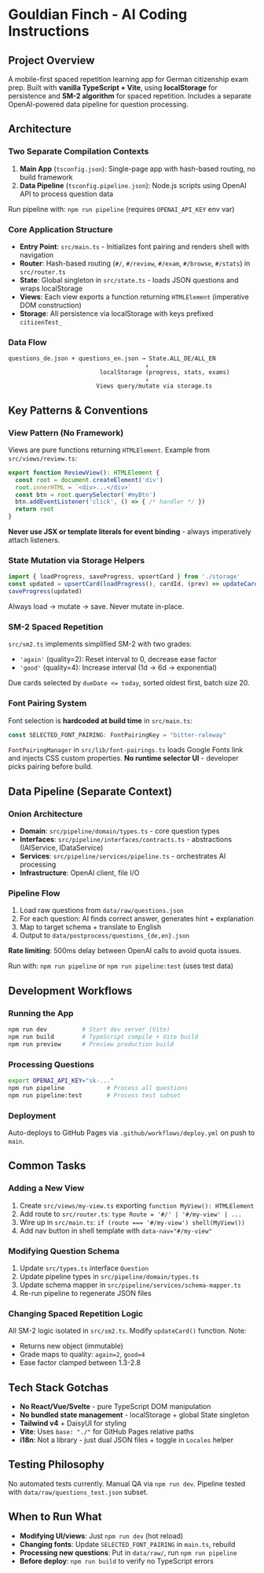 # Gouldian Finch - AI Coding Instructions

## Project Overview
A mobile-first spaced repetition learning app for German citizenship exam prep. Built with **vanilla TypeScript + Vite**, using **localStorage** for persistence and **SM-2 algorithm** for spaced repetition. Includes a separate OpenAI-powered data pipeline for question processing.

## Architecture

### Two Separate Compilation Contexts
1. **Main App** (`tsconfig.json`): Single-page app with hash-based routing, no build framework
2. **Data Pipeline** (`tsconfig.pipeline.json`): Node.js scripts using OpenAI API to process question data

Run pipeline with: `npm run pipeline` (requires `OPENAI_API_KEY` env var)

### Core Application Structure
- **Entry Point**: `src/main.ts` - Initializes font pairing and renders shell with navigation
- **Router**: Hash-based routing (`#/`, `#/review`, `#/exam`, `#/browse`, `#/stats`) in `src/router.ts`
- **State**: Global singleton in `src/state.ts` - loads JSON questions and wraps localStorage
- **Views**: Each view exports a function returning `HTMLElement` (imperative DOM construction)
- **Storage**: All persistence via localStorage with keys prefixed `citizenTest_`

### Data Flow
```
questions_de.json + questions_en.json → State.ALL_DE/ALL_EN
                                       ↓
                          localStorage (progress, stats, exams)
                                       ↓
                         Views query/mutate via storage.ts
```

## Key Patterns & Conventions

### View Pattern (No Framework)
Views are pure functions returning `HTMLElement`. Example from `src/views/review.ts`:
```typescript
export function ReviewView(): HTMLElement {
  const root = document.createElement('div')
  root.innerHTML = `<div>...</div>`
  const btn = root.querySelector('#myBtn')
  btn.addEventListener('click', () => { /* handler */ })
  return root
}
```
**Never use JSX or template literals for event binding** - always imperatively attach listeners.

### State Mutation via Storage Helpers
```typescript
import { loadProgress, saveProgress, upsertCard } from './storage'
const updated = upsertCard(loadProgress(), cardId, (prev) => updateCard(prev, 'good'))
saveProgress(updated)
```
Always load → mutate → save. Never mutate in-place.

### SM-2 Spaced Repetition
`src/sm2.ts` implements simplified SM-2 with two grades:
- `'again'` (quality=2): Reset interval to 0, decrease ease factor
- `'good'` (quality=4): Increase interval (1d → 6d → exponential)

Due cards selected by `dueDate <= today`, sorted oldest first, batch size 20.

### Font Pairing System
Font selection is **hardcoded at build time** in `src/main.ts`:
```typescript
const SELECTED_FONT_PAIRING: FontPairingKey = "bitter-raleway"
```
`FontPairingManager` in `src/lib/font-pairings.ts` loads Google Fonts link and injects CSS custom properties. **No runtime selector UI** - developer picks pairing before build.

## Data Pipeline (Separate Context)

### Onion Architecture
- **Domain**: `src/pipeline/domain/types.ts` - core question types
- **Interfaces**: `src/pipeline/interfaces/contracts.ts` - abstractions (IAIService, IDataService)
- **Services**: `src/pipeline/services/pipeline.ts` - orchestrates AI processing
- **Infrastructure**: OpenAI client, file I/O

### Pipeline Flow
1. Load raw questions from `data/raw/questions.json`
2. For each question: AI finds correct answer, generates hint + explanation
3. Map to target schema + translate to English
4. Output to `data/postprocess/questions_{de,en}.json`

**Rate limiting**: 500ms delay between OpenAI calls to avoid quota issues.

Run with: `npm run pipeline` or `npm run pipeline:test` (uses test data)

## Development Workflows

### Running the App
```bash
npm run dev          # Start dev server (Vite)
npm run build        # TypeScript compile + Vite build
npm run preview      # Preview production build
```

### Processing Questions
```bash
export OPENAI_API_KEY="sk-..."
npm run pipeline            # Process all questions
npm run pipeline:test       # Process test subset
```

### Deployment
Auto-deploys to GitHub Pages via `.github/workflows/deploy.yml` on push to `main`.

## Common Tasks

### Adding a New View
1. Create `src/views/my-view.ts` exporting `function MyView(): HTMLElement`
2. Add route to `src/router.ts`: `type Route = '#/' | '#/my-view' | ...`
3. Wire up in `src/main.ts`: `if (route === '#/my-view') shell(MyView())`
4. Add nav button in shell template with `data-nav="#/my-view"`

### Modifying Question Schema
1. Update `src/types.ts` interface `Question`
2. Update pipeline types in `src/pipeline/domain/types.ts`
3. Update schema mapper in `src/pipeline/services/schema-mapper.ts`
4. Re-run pipeline to regenerate JSON files

### Changing Spaced Repetition Logic
All SM-2 logic isolated in `src/sm2.ts`. Modify `updateCard()` function. Note:
- Returns new object (immutable)
- Grade maps to quality: `again=2`, `good=4`
- Ease factor clamped between 1.3-2.8

## Tech Stack Gotchas

- **No React/Vue/Svelte** - pure TypeScript DOM manipulation
- **No bundled state management** - localStorage + global State singleton
- **Tailwind v4** + DaisyUI for styling
- **Vite**: Uses `base: "./"` for GitHub Pages relative paths
- **i18n**: Not a library - just dual JSON files + toggle in `Locales` helper

## Testing Philosophy
No automated tests currently. Manual QA via `npm run dev`. Pipeline tested with `data/raw/questions_test.json` subset.

## When to Run What
- **Modifying UI/views**: Just `npm run dev` (hot reload)
- **Changing fonts**: Update `SELECTED_FONT_PAIRING` in `main.ts`, rebuild
- **Processing new questions**: Put in `data/raw/`, run `npm run pipeline`
- **Before deploy**: `npm run build` to verify no TypeScript errors

